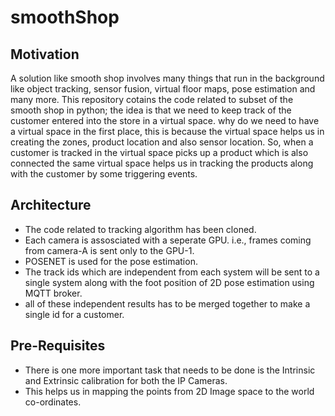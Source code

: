 # smoothShop

## Motivation
A solution like smooth shop involves many things that run in the background like object tracking, sensor fusion, virtual floor maps, pose estimation and many more. This repository cotains the code related to subset of the smooth shop in python; the idea is that we need to keep track of the customer entered into the store in a virtual space. why do we need to have a virtual space in the first place, this is because the virtual space helps us in creating the zones, product location and also sensor location. So, when a customer is tracked in the virtual space picks up a product which is also connected the same virtual space helps us in tracking the products along with the customer by some triggering events.

## Architecture
- The code related to tracking algorithm has been cloned.
- Each camera is assosciated with a seperate GPU. i.e., frames coming from camera-A is sent only to the GPU-1.
- POSENET is used for the pose estimation.
- The track ids which are independent from each system will be sent to a single system along with the foot position of 2D pose estimation using MQTT broker.
- all of these independent results has to be merged together to make a single id for a customer.

## Pre-Requisites
- There is one more important task that needs to be done is the Intrinsic and Extrinsic calibration for both the IP Cameras.
- This helps us in mapping the points from 2D Image space to the world co-ordinates.
